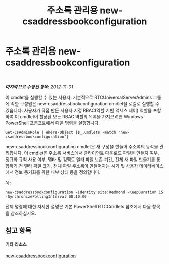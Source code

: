 ﻿---
title: 주소록 관리용 new-csaddressbookconfiguration
TOCTitle: 주소록 관리용 new-csaddressbookconfiguration
ms:assetid: a58ddc8c-ae04-4141-b69e-e45374a67d72
ms:mtpsurl: https://technet.microsoft.com/ko-kr/library/Gg429718(v=OCS.15)
ms:contentKeyID: 49304621
ms.date: 08/24/2015
mtps_version: v=OCS.15
ms.translationtype: HT
---

# 주소록 관리용 new-csaddressbookconfiguration

 

_**마지막으로 수정된 항목:** 2012-11-01_

이 cmdlet을 실행할 수 있는 사용자: 기본적으로 RTCUniversalServerAdmins 그룹에 속한 구성원은 new-csaddressbookconfiguration cmdlet을 로컬로 실행할 수 있습니다. 사용자가 직접 만든 사용자 지정 RBAC(역할 기반 액세스 제어) 역할을 포함하여 이 cmdlet이 할당된 모든 RBAC 역할의 목록을 가져오려면 Windows PowerShell 프롬프트에서 다음 명령을 실행합니다.

    Get-CsAdminRole | Where-Object {$_.Cmdlets -match "new-csaddressbookconfiguration"}

new-csaddressbookconfiguration cmdlet은 새 구성을 만들어 주소록의 동작을 관리합니다. 이 cmdlet은 주소록 서비스에서 클라이언트 다운로드 파일을 만들지 여부, 정규화 규칙 사용 여부, 델타 및 컴팩트 델타 파일 보존 기간, 전체 새 파일 만들기를 통합하기 전 델타 파일 크기, 전체 파일 주소록이 만들어지는 시기 및 사용자 데이터베이스에서 정보 동기화를 위한 내부 상태 등을 정의합니다.

예:

    new-csaddressbookconfiguration -Identity site:Redmond -KeepDuration 15 -SynchronizePollingInterval 00:10:00

전체 명령에 대한 자세한 설명은 기본 PowerShell RTCCmdlets 참조에서 다음 항목을 참조하십시오.

## 참고 항목

#### 기타 리소스

[new-csaddressbookconfiguration](https://docs.microsoft.com/en-us/powershell/module/skype/New-CsAddressBookConfiguration)


